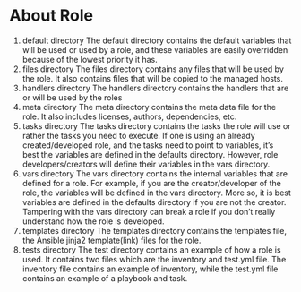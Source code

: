# About Role
1. default directory
The default directory contains the default variables that will be used or used by a role, and these variables are easily overridden because of the lowest priority it has.
2. files directory
The files directory contains any files that will be used by the role. It also contains files that will be copied to the managed hosts.
3. handlers directory
The handlers directory contains the handlers that are or will be used by the roles
4. meta directory
The meta directory contains the meta data file for the role. It also includes licenses, authors, dependencies, etc.
5. tasks directory
The tasks directory contains the tasks the role will use or rather the tasks you need to execute. If one is using an already created/developed role, and the tasks need to point to variables, it’s best the variables are defined in the defaults directory.
However, role developers/creators will define their variables in the vars directory.
6. vars directory
The vars directory contains the internal variables that are defined for a role. For example, if you are the creator/developer of the role, the variables will be defined in the vars directory.
More so, it is best variables are defined in the defaults directory if you are not the creator. Tampering with the vars directory can break a role if you don’t really understand how the role is developed.
7. templates directory
The templates directory contains the templates file, the Ansible jinja2 template(link) files for the role.
8. tests directory
The test directory contains an example of how a role is used. It contains two files which are the inventory and test.yml file. The inventory file contains an example of inventory, while the test.yml file contains an example of a playbook and task. 
